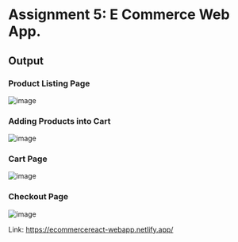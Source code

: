 # Assignment 5: E Commerce Web App.

## Output

### Product Listing Page
![image](https://github.com/AniketShewale266/CentraLogic-Assignment-React/assets/79089166/a3d82e8f-6228-4149-b1b9-705ede41b1cb)

### Adding Products into Cart
![image](https://github.com/AniketShewale266/CentraLogic-Assignment-React/assets/79089166/d45189c8-492f-42a2-abe6-77d3e867447d)

### Cart Page
![image](https://github.com/AniketShewale266/CentraLogic-Assignment-React/assets/79089166/d7c3b3b0-9dc8-439f-bc7b-3c11183f04d8)

### Checkout Page
![image](https://github.com/AniketShewale266/CentraLogic-Assignment-React/assets/79089166/c63de569-3660-4553-a670-92d1d1b99fcd)


Link: https://ecommercereact-webapp.netlify.app/

